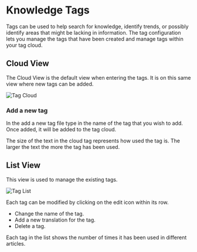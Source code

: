 # Knowledge Tags
Tags can be used to help search for knowledge, identify trends, or possibly identify areas that might be lacking in information. The tag configuration lets you manage the tags that have been created and manage tags within your tag cloud.

## Cloud View
The Cloud View is the default view when entering the tags. It is on this same view where new tags can be added.

![Tag Cloud](_books/servicemanager-config/images/tag-cloud.png)

### Add a new tag
In the add a new tag file type in the name of the tag that you wish to add.  Once added, it will be added to the tag cloud.  

The size of the text in the cloud tag represents how used the tag is.  The larger the text the more the tag has been used.

## List View
This view is used to manage the existing tags.

![Tag List](_books/servicemanager-config/images/tag-list.png)

Each tag can be modified by clicking on the edit icon within its row.
* Change the name of the tag.
* Add a new translation for the tag.
* Delete a tag.

Each tag in the list shows the number of times it has been used in different articles.